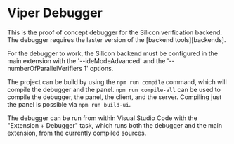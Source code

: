 # Viper Debugger

This is the proof of concept debugger for the Silicon verification backend.
The debugger requires the laster version of the [backend tools][backends].

For the debugger to work, the Silicon backend must be configured in the main
extension with the '--ideModeAdvanced' and the '--numberOfParallelVerifiers 1'
options. 

The project can be build by using the `npm run compile` command, which will
compile the debugger and the panel. `npm run compile-all` can be used to compile
the debugger, the panel, the client, and the server. Compiling just the panel is
possible via `npm run build-ui`.

The debugger can be run from within Visual Studio Code with the
"Extension + Debugger" task, which runs both the debugger and the main
extension, from the currently compiled sources. 